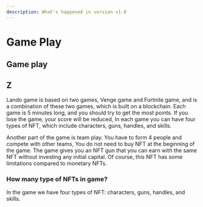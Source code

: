 ```yaml
---
description: What's happened in version v1.0
---
```


# Game Play

## Game play

## Z

Lando game is based on two games, Venge game and Fortnite game, and is a combination of these two games, which is built on a blockchain. Each game is 5 minutes long, and you should try to get the most points. If you lose the game, your score will be reduced, In each game you can have four types of NFT, which include characters, guns, handles, and skills.





Another part of the game is team play. You have to form 4 people and compete with other teams, You do not need to buy NFT at the beginning of the game. The game gives you an NFT gun that you can earn with the same NFT without investing any initial capital. Of course, this NFT has some limitations compared to monetary NFTs.

### How many type of NFTs in game?

In the game we have four types of NFT: characters, guns, handles, and skills.

